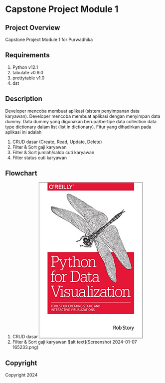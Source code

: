 # Capstone Project Module 1

## Project Overview
Capstone Project Module 1 for Purwadhika

## Requirements
1. Python v12.1
2. tabulate v0.9.0
3. prettytable v1.0
4. dst

## Description
Developer mencoba membuat aplikasi <insert your case study here> (sistem penyimpanan data karyawan). Developer mencoba membuat aplikasi dengan menyimpan data dummy. Data dummy yang digunakan berupa/bertipe data collection data type dictionary dalam list (list in dictionary). Fitur yang dihadirkan pada aplikasi ini adalah
1. CRUD dasar (Create, Read, Update, Delete)
2. Filter & Sort gaji karyawan
3. Filter & Sort jumlah/saldo cuti karyawan
4. Filter status cuti karyawan

## Flowchart
1. CRUD dasar
![alt text](9781491925157-us.jpg)
2. Filter & Sort gaji karyawan
![alt text](Screenshot 2024-01-07 165233.png)

## Copyright
Copyright <logo c> 2024 <insert your name>
